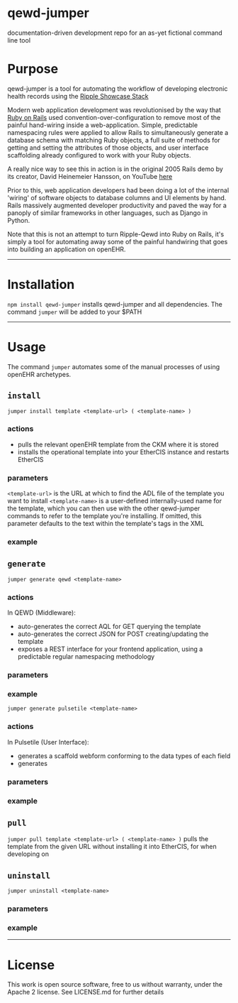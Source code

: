 # qewd-jumper
documentation-driven development repo for an as-yet fictional command line tool

# Purpose
qewd-jumper is a tool for automating the workflow of developing electronic health records using the [Ripple Showcase Stack](http://ripple.foundation/)

Modern web application development was revolutionised by the way that [Ruby on Rails](http://rubyonrails.org/) used convention-over-configuration to remove most of the painful hand-wiring inside a web-application. Simple, predictable namespacing rules were applied to allow Rails to simultaneously generate a database schema with matching Ruby objects, a full suite of methods for getting and setting the attributes of those objects, and user interface scaffolding already configured to work with your Ruby objects.

A really nice way to see this in action is in the original 2005 Rails demo by its creator, David Heinemeier Hansson, on YouTube [here](https://www.youtube.com/watch?v=Gzj723LkRJY)

Prior to this, web application developers had been doing a lot of the internal 'wiring' of software objects to database columns and UI elements by hand. Rails massively augmented developer productivity and paved the way for a panoply of similar frameworks in other languages, such as Django in Python.

Note that this is not an attempt to turn Ripple-Qewd into Ruby on Rails, it's simply a tool for automating away some of the painful handwiring that goes into building an application on openEHR.

-----

# Installation
`npm install qewd-jumper` installs qewd-jumper and all dependencies. The command `jumper` will be added to your $PATH

-----

# Usage
The command `jumper` automates some of the manual processes of using openEHR archetypes.


## `install`
`jumper install template <template-url> ( <template-name> )`

### actions
* pulls the relevant openEHR template from the CKM where it is stored
* installs the operational template into your EtherCIS instance and restarts EtherCIS

### parameters
`<template-url>` is the URL at which to find the ADL file of the template you want to install
`<template-name>` is a user-defined internally-used name for the template, which you can then use with the other qewd-jumper commands to refer to the template you're installing. If omitted, this parameter defaults to the text within the template's <name> tags in the XML 

### example


## `generate`
`jumper generate qewd <template-name>`

### actions
In QEWD (Middleware):
* auto-generates the correct AQL for GET querying the template
* auto-generates the correct JSON for POST creating/updating the template
* exposes a REST interface for your frontend application, using a predictable regular namespacing methodology

### parameters

### example


`jumper generate pulsetile <template-name>`

### actions
In Pulsetile (User Interface):
* generates a scaffold webform conforming to the data types of each field
* generates 

### parameters

### example


## `pull`
`jumper pull template <template-url> ( <template-name> )`
pulls the template from the given URL without installing it into EtherCIS, for when developing on 


## `uninstall`
`jumper uninstall <template-name>`

### parameters

### example

-----

# License
This work is open source software, free to us without warranty, under the Apache 2 license. See LICENSE.md for further details
